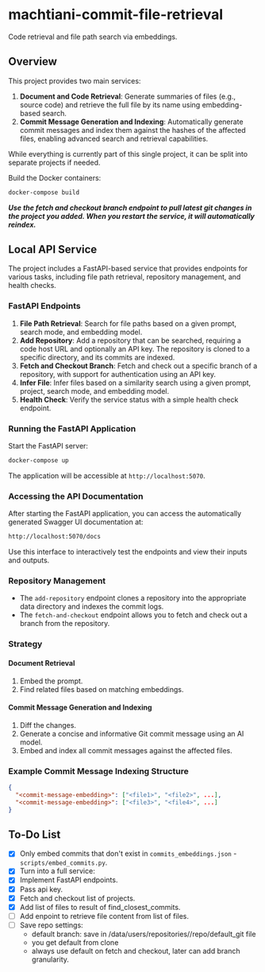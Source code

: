 
# machtiani-commit-file-retrieval

Code retrieval and file path search via embeddings.

## Overview

This project provides two main services:

1. **Document and Code Retrieval**: Generate summaries of files (e.g., source code) and retrieve the full file by its name using embedding-based search.
2. **Commit Message Generation and Indexing**: Automatically generate commit messages and index them against the hashes of the affected files, enabling advanced search and retrieval capabilities.

While everything is currently part of this single project, it can be split into separate projects if needed.

Build the Docker containers:

```bash
docker-compose build
```

***Use the fetch and checkout branch endpoint to pull latest git changes in the project you added. When you restart the service, it will automatically reindex.***

## Local API Service

The project includes a FastAPI-based service that provides endpoints for various tasks, including file path retrieval, repository management, and health checks.

### FastAPI Endpoints

1. **File Path Retrieval**: Search for file paths based on a given prompt, search mode, and embedding model.
2. **Add Repository**: Add a repository that can be searched, requiring a code host URL and optionally an API key. The repository is cloned to a specific directory, and its commits are indexed.
3. **Fetch and Checkout Branch**: Fetch and check out a specific branch of a repository, with support for authentication using an API key.
4. **Infer File**: Infer files based on a similarity search using a given prompt, project, search mode, and embedding model.
5. **Health Check**: Verify the service status with a simple health check endpoint.

### Running the FastAPI Application

Start the FastAPI server:

```bash
docker-compose up
```

The application will be accessible at `http://localhost:5070`.

### Accessing the API Documentation

After starting the FastAPI application, you can access the automatically generated Swagger UI documentation at:

```bash
http://localhost:5070/docs
```

Use this interface to interactively test the endpoints and view their inputs and outputs.

### Repository Management

- The `add-repository` endpoint clones a repository into the appropriate data directory and indexes the commit logs. 
- The `fetch-and-checkout` endpoint allows you to fetch and check out a branch from the repository.

### Strategy

#### Document Retrieval

1. Embed the prompt.
2. Find related files based on matching embeddings.

#### Commit Message Generation and Indexing

1. Diff the changes.
2. Generate a concise and informative Git commit message using an AI model.
3. Embed and index all commit messages against the affected files.

### Example Commit Message Indexing Structure

```json
{
  "<commit-message-embedding>": ["<file1>", "<file2>", ...],
  "<commit-message-embedding>": ["<file3>", "<file4>", ...]
}
```

## To-Do List

- [x] Only embed commits that don't exist in `commits_embeddings.json` - `scripts/embed_commits.py`.
- [x] Turn into a full service:
- [x] Implement FastAPI endpoints.
- [x] Pass api key.
- [x] Fetch and checkout list of projects.
- [x] Add list of files to result of find_closest_commits.
- [ ] Add enpoint to retrieve file content from list of files.
- [ ] Save repo settings:
     - default branch: save in /data/users/repositories/<project>/repo/default_git file
     - you get default from clone
     - always use default on fetch and checkout, later can add branch granularity.
